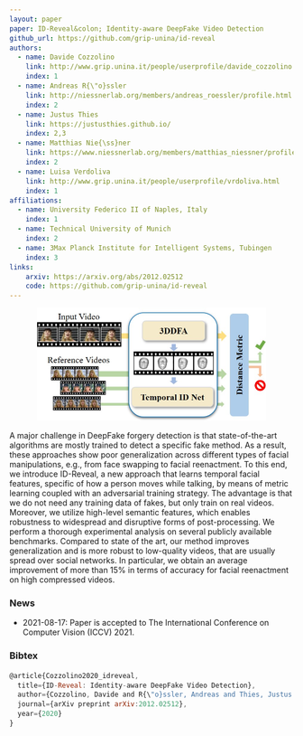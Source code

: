 ```yaml
---
layout: paper
paper: ID-Reveal&colon; Identity-aware DeepFake Video Detection
github_url: https://github.com/grip-unina/id-reveal
authors:  
  - name: Davide Cozzolino
    link: http://www.grip.unina.it/people/userprofile/davide_cozzolino.html
    index: 1
  - name: Andreas R{\"o}ssler
    link: http://niessnerlab.org/members/andreas_roessler/profile.html
    index: 2
  - name: Justus Thies
    link: https://justusthies.github.io/
    index: 2,3
  - name: Matthias Nie{\ss}ner
    link: https://www.niessnerlab.org/members/matthias_niessner/profile.html
    index: 2
  - name: Luisa Verdoliva
    link: http://www.grip.unina.it/people/userprofile/vrdoliva.html
    index: 1
affiliations: 
  - name: University Federico II of Naples, Italy
    index: 1
  - name: Technical University of Munich
    index: 2
  - name: 3Max Planck Institute for Intelligent Systems, Tubingen
    index: 3
links:
    arxiv: https://arxiv.org/abs/2012.02512
    code: https://github.com/grip-unina/id-reveal
---
```


<center><img src="./header.jpg" alt="header" height="200" /></center>

A major challenge in DeepFake forgery detection is that state-of-the-art algorithms are mostly trained to detect a specific fake method. As a result, these approaches show poor generalization across different types of facial manipulations, e.g., from face swapping to facial reenactment. To this end, we introduce ID-Reveal, a new approach that learns temporal facial features, specific of how a person moves while talking, by means of metric learning coupled with an adversarial training strategy. The advantage is that we do not need any training data of fakes, but only train on real videos. Moreover, we utilize high-level semantic features, which enables robustness to widespread and disruptive forms of post-processing. We perform a thorough experimental analysis on several publicly available benchmarks. Compared to state of the art, our method improves generalization and is more robust to low-quality videos, that are usually spread over social networks. In particular, we obtain an average improvement of more than 15% in terms of accuracy for facial reenactment on high compressed videos.

### News

*   2021-08-17: Paper is accepted to The International Conference on Computer Vision (ICCV) 2021.

### Bibtex

```javascript
@article{Cozzolino2020_idreveal,
  title={ID-Reveal: Identity-aware DeepFake Video Detection},
  author={Cozzolino, Davide and R{\"o}ssler, Andreas and Thies, Justus and Nie{\ss}ner, Matthias and Verdoliva, Luisa},
  journal={arXiv preprint arXiv:2012.02512},
  year={2020}
}
```
